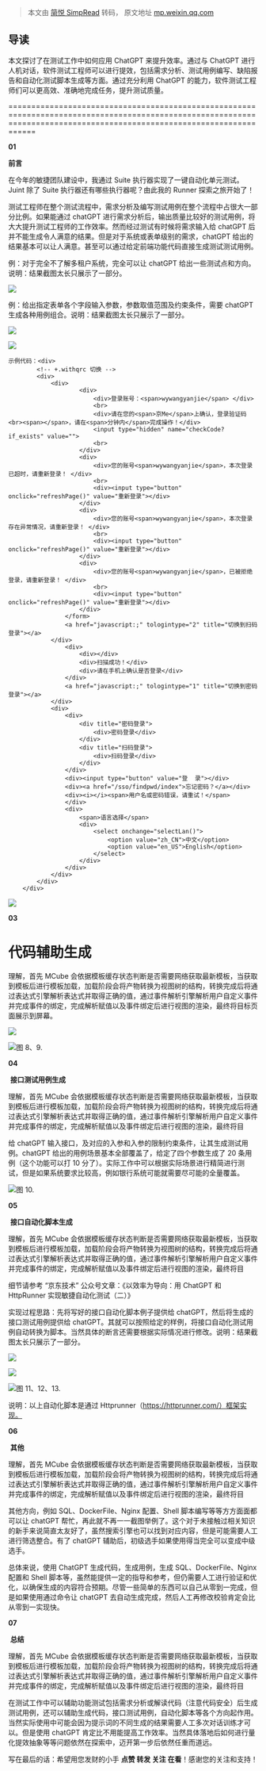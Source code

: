 > 本文由 [简悦 SimpRead](http://ksria.com/simpread/) 转码， 原文地址 [mp.weixin.qq.com](https://mp.weixin.qq.com/s/6fdGV4wgeEYBm-sq-vb5uQ)

导读
--

本文探讨了在测试工作中如何应用 ChatGPT 来提升效率。通过与 ChatGPT 进行人机对话，软件测试工程师可以进行提效，包括需求分析、测试用例编写、缺陷报告和自动化测试脚本生成等方面。通过充分利用 ChatGPT 的能力，软件测试工程师们可以更高效、准确地完成任务，提升测试质量。
















========================================================================================================================================================================

**01** 

**前言**

在今年的敏捷团队建设中，我通过 Suite 执行器实现了一键自动化单元测试。Juint 除了 Suite 执行器还有哪些执行器呢？由此我的 Runner 探索之旅开始了！

测试工程师在整个测试流程中，需求分析及编写测试用例在整个流程中占很大一部分比例。如果能通过 chatGPT 进行需求分析后，输出质量比较好的测试用例，将大大提升测试工程师的工作效率。然而经过测试有时候将需求输入给 chatGPT 后并不能生成令人满意的结果。但是对于系统或表单级别的需求，chatGPT 给出的结果基本可以让人满意。甚至可以通过给定前端功能代码直接生成测试测试用例。

例：对于完全不了解多租户系统，完全可以让 chatGPT 给出一些测试点和方向。说明：结果截图太长只展示了一部分。

![](https://mmbiz.qpic.cn/mmbiz_png/RQv8vncPm1U5s2OeabFXHwrAYwbevuf37fxibPVvvEM2XFlvnFGibqnCGvC1dKZcPCicSbCBtNNcLUwraqIEUEezQ/640?wx_fmt=png&from=appmsg)

例：给出指定表单各个字段输入参数，参数取值范围及约束条件，需要 chatGPT 生成各种用例组合。说明：结果截图太长只展示了一部分。

![](https://mmbiz.qpic.cn/mmbiz_png/RQv8vncPm1U5s2OeabFXHwrAYwbevuf3uganaXGicjMCHFx64KH64ibtEH6ReW1R0ahI33v7XI6WZothrEv4hVKA/640?wx_fmt=png&from=appmsg)

![](https://mmbiz.qpic.cn/mmbiz_png/RQv8vncPm1U5s2OeabFXHwrAYwbevuf32Znh0IHMlfru5NszyVoh9gsb30HYe9B1Q1nAjpUa2K5icgRG5UOicOicQ/640?wx_fmt=png&from=appmsg)

```
示例代码：<div>
        <!-- +.withqrc 切换 -->
        <div>
            <div>
                    <div>
                        <div>登录账号：<span>wywangyanjie</span> </div>
                        <br>
                        <div>请在您的<span>京Me</span>上确认，登录验证码<br><span></span>，请在<span>分钟内</span>完成操作！</div>
                        <input type="hidden" name="checkCode?if_exists" value="">
                        <br>
                    </div>
                    <div>
                        <div>您的账号<span>wywangyanjie</span>，本次登录已超时，请重新登录！ </div>
                        <br>
                        <div><input type="button" onclick="refreshPage()" value="重新登录"></div>
                    </div>
                    <div>
                        <div>您的账号<span>wywangyanjie</span>，本次登录存在异常情况，请重新登录！ </div>
                        <br>
                        <div><input type="button" onclick="refreshPage()" value="重新登录"></div>
                    </div>
                    <div>
                        <div>您的账号<span>wywangyanjie</span>，已被拒绝登录，请重新登录！ </div>
                        <br>
                        <div><input type="button" onclick="refreshPage()" value="重新登录"></div>
                    </div>
                </form>
                <a href="javascript:;" tologintype="2" title="切换到扫码登录"></a>
            </div>
                <div>
                    <div></div>
                    <div>扫描成功！</div>
                    <div>请在手机上确认是否登录</div>
                </div>
                <a href="javascript:;" tologintype="1" title="切换到密码登录"></a>
            </div>
            <div>
                <div>
                    <div title="密码登录">
                        <div>密码登录</div>
                    </div>
                    <div title="扫码登录">
                        <div>扫码登录</div>
                    </div>
                </div>
                <div><input type="button" value="登  录"></div>
                <div><a href="/sso/findpwd/index">忘记密码？</a></div>
                <div><i></i><span>用户名或密码错误，请重试！</span>
                </div>
                <div>
                    <span>语言选择</span>
                    <div>
                        <select onchange="selectLan()">
                            <option value="zh_CN">中文</option>
                            <option value="en_US">English</option>
                        </select>
                    </div>
                </div>
            </div>
        </div>
    </div>

```

![](https://mmbiz.qpic.cn/mmbiz_png/RQv8vncPm1U5s2OeabFXHwrAYwbevuf38tQBVahqP4bkabibbAfgVyVhgga01HQsTjz272X908xJgthOS9R2ICw/640?wx_fmt=png&from=appmsg)

**03** 

 

**代码辅助生成**
==========

 

理解，首先 MCube 会依据模板缓存状态判断是否需要网络获取最新模板，当获取到模板后进行模板加载，加载阶段会将产物转换为视图树的结构，转换完成后将通过表达式引擎解析表达式并取得正确的值，通过事件解析引擎解析用户自定义事件并完成事件的绑定，完成解析赋值以及事件绑定后进行视图的渲染，最终将目标页面展示到屏幕。

![](https://mmbiz.qpic.cn/mmbiz_png/RQv8vncPm1U5s2OeabFXHwrAYwbevuf3AIp0b0TmbsqnHT9ibadwjyka54GicwaiavXlicvSgoicVGQ6MABklsiaxqxw/640?wx_fmt=png&from=appmsg)

![](https://mmbiz.qpic.cn/mmbiz_png/RQv8vncPm1U5s2OeabFXHwrAYwbevuf3UibrmrPxHSZFGcQicjKWamuCzH6RzAgVIphxZHibIn9SplpjsTRKGnTiaw/640?wx_fmt=png&from=appmsg)图 8、9.

**04** 

  **接口测试用例生成**  

理解，首先 MCube 会依据模板缓存状态判断是否需要网络获取最新模板，当获取到模板后进行模板加载，加载阶段会将产物转换为视图树的结构，转换完成后将通过表达式引擎解析表达式并取得正确的值，通过事件解析引擎解析用户自定义事件并完成事件的绑定，完成解析赋值以及事件绑定后进行视图的渲染，最终将目

给 chatGPT 输入接口，及对应的入参和入参的限制约束条件，让其生成测试用例。chatGPT 给出的用例场景基本全部覆盖了，给定了四个参数生成了 20 条用例（这个功能可以打 10 分了）。实际工作中可以根据实际场景进行精简进行测试，但是如果系统要求比较高，例如银行系统可能就需要尽可能的全量覆盖。

![](https://mmbiz.qpic.cn/mmbiz_png/RQv8vncPm1U5s2OeabFXHwrAYwbevuf3JNOWjRKnaIdX5F4bfVLCcNMCYGK6UltlnzJ0vLtSfpv2kibg3af8eRA/640?wx_fmt=png&from=appmsg)图 10.

**05** 

  **接口自动化脚本生成**  

理解，首先 MCube 会依据模板缓存状态判断是否需要网络获取最新模板，当获取到模板后进行模板加载，加载阶段会将产物转换为视图树的结构，转换完成后将通过表达式引擎解析表达式并取得正确的值，通过事件解析引擎解析用户自定义事件并完成事件的绑定，完成解析赋值以及事件绑定后进行视图的渲染，最终将目

细节请参考 “京东技术” 公众号文章：《以效率为导向：用 ChatGPT 和 HttpRunner 实现敏捷自动化测试（二）》

实现过程思路：先将写好的接口自动化脚本例子提供给 chatGPT，然后将生成的接口测试用例提供给 chatGPT。其就可以按照给定的样例，将接口自动化测试用例自动转换为脚本。当然具体的断言还需要根据实际情况进行修改。说明：结果截图太长只展示了一部分。

![](https://mmbiz.qpic.cn/mmbiz_png/RQv8vncPm1U5s2OeabFXHwrAYwbevuf3kXLqBuiajO1uQiaYcFHo1LId85AcGKpiahx5iaZjxTw5hiatcSg1T8icPMIg/640?wx_fmt=png&from=appmsg)

![](https://mmbiz.qpic.cn/mmbiz_png/RQv8vncPm1U5s2OeabFXHwrAYwbevuf3IUnw3f93R8Ze2PXU91Mwn5oHeoy0dFdkXfY0Jm9N6QykFlHrlZyaPg/640?wx_fmt=png&from=appmsg)

![](https://mmbiz.qpic.cn/mmbiz_png/RQv8vncPm1U5s2OeabFXHwrAYwbevuf331KpV0Amx8BCod9TW55icFJcr1xcldubAfHsmRTfcs98d5oQauJpEgQ/640?wx_fmt=png&from=appmsg)图 11、12、13.

说明：以上自动化脚本是通过 Httprunner（https://httprunner.com/）框架实现。

**06** 

  **其他**  

理解，首先 MCube 会依据模板缓存状态判断是否需要网络获取最新模板，当获取到模板后进行模板加载，加载阶段会将产物转换为视图树的结构，转换完成后将通过表达式引擎解析表达式并取得正确的值，通过事件解析引擎解析用户自定义事件并完成事件的绑定，完成解析赋值以及事件绑定后进行视图的渲染，最终将目

其他方向，例如 SQL、DockerFile、Nginx 配置、Shell 脚本编写等等方方面面都可以让 chatGPT 帮忙，再此就不再一一截图举例了。这个对于未接触过相关知识的新手来说简直太友好了，虽然搜索引擎也可以找到对应内容，但是可能需要人工进行筛选整合。有了 chatGPT 辅助后，初级选手如果使用得当完全可以变成中级选手。

总体来说，使用 ChatGPT 生成代码，生成用例，生成 SQL、DockerFile、Nginx 配置和 Shell 脚本等，虽然能提供一定的指导和参考，但仍需要人工进行验证和优化，以确保生成的内容符合预期。尽管一些简单的东西可以自己从零到一完成，但是如果使用通过命令让 chatGPT 去自动生成完成，然后人工再修改校验肯定会比从零到一实现快。

**07** 

  **总结**  

理解，首先 MCube 会依据模板缓存状态判断是否需要网络获取最新模板，当获取到模板后进行模板加载，加载阶段会将产物转换为视图树的结构，转换完成后将通过表达式引擎解析表达式并取得正确的值，通过事件解析引擎解析用户自定义事件并完成事件的绑定，完成解析赋值以及事件绑定后进行视图的渲染，最终将目

在测试工作中可以辅助功能测试包括需求分析或解读代码（注意代码安全）后生成测试用例，还可以辅助生成代码，接口测试用例，自动化脚本等各个方向起作用。当然实际使用中可能会因为提示词的不同生成的结果需要人工多次对话训练才可以。但是使用 chatGPT 肯定比不用能提高工作效率。当然具体落地后如何进行量化提效抽象等等问题依然在探索中，迈开第一步后依然任重而道远。

写在最后的话：希望用您发财的小手 **点赞 转发 关注 在看**！感谢您的关注和支持！